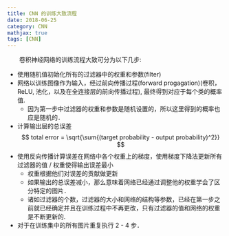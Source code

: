 ```yaml
---
title: CNN 的训练大致流程
date: 2018-06-25
category: CNN
mathjax: true
tags: [CNN]
---
```


　　卷积神经网络的训练流程大致可分为以下几步:

- 使用随机值初始化所有的过滤器中的权重和参数(filter)
- 网络以训练图像作为输入，经过前向传播过程(forward progagation)(卷积，ReLU, 池化，以及在全连接层的前向传播过程), 最终得到对应于每个类的概率值.
  - 因为第一步中过滤器的权重和参数是随机设置的，所以这里得到的概率也应是随机的．
- 计算输出层的总误差
    $$
    total error =  \sqrt{\sum{(target probability - output probability)^2}}
    $$
- 使用反向传播计算误差在网络中各个权重上的梯度，使用梯度下降法更新所有过滤器的值 / 权重使得输出误差最小
  - 权重根据他们对误差的贡献做更新
  - 如果输出的总误差减小，那么意味着网络已经通过调整他的权重学会了区分特定的图片．
  - 诸如过滤器的个数，过滤器的大小和网络的结构等参数，已经在第一步之前就已经确定并且在训练过程中不再更改，只有过滤器的值和网络的权重是不断更新的.
- 对于在训练集中的所有图片重复执行 2 - 4 步．